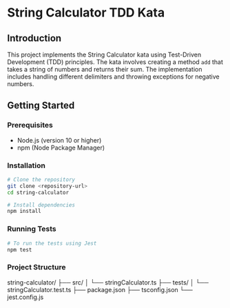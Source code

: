# String Calculator TDD Kata

## Introduction

This project implements the String Calculator kata using Test-Driven Development (TDD) principles. The kata involves creating a method `add` that takes a string of numbers and returns their sum. The implementation includes handling different delimiters and throwing exceptions for negative numbers.

## Getting Started

### Prerequisites

- Node.js (version 10 or higher)
- npm (Node Package Manager)

### Installation

```bash
# Clone the repository
git clone <repository-url>
cd string-calculator

# Install dependencies
npm install

```
### Running Tests

```bash
# To run the tests using Jest
npm test
```

### Project Structure

string-calculator/
├── src/
│   └── stringCalculator.ts
├── tests/
│   └── stringCalculator.test.ts
├── package.json
├── tsconfig.json
└── jest.config.js
